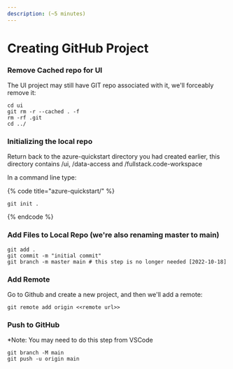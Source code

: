 ```yaml
---
description: (~5 minutes)
---
```


# Creating GitHub Project

### Remove Cached repo for UI

The UI project may still have GIT repo associated with it, we'll forceably remove it:

```
cd ui
git rm -r --cached . -f
rm -rf .git
cd ../
```

### Initializing the local repo

Return back to the azure-quickstart directory you had created earlier, this directory contains /ui, /data-access and /fullstack.code-workspace

In a command line type:&#x20;

{% code title="azure-quickstart/" %}
```
git init .

```
{% endcode %}

### Add Files to Local Repo (we're also renaming master to main)

```
git add .
git commit -m "initial commit"
git branch -m master main # this step is no longer needed [2022-10-18]
```

### Add Remote

Go to Github and create a new project, and then we'll add a remote:

```
git remote add origin <<remote url>>
```

### Push to GitHub

\*Note: You may need to do this step from VSCode

```
git branch -M main
git push -u origin main
```
